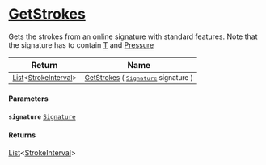 # [GetStrokes](./StrokeHelper--GetStrokes.md)

Gets the strokes from an online signature with standard features. Note that  the signature has to contain [T](../SigStat/Common/Features.md) and [Pressure](../SigStat/Common/Features.md)

| Return | Name | 
| --- | --- | 
| <sub>[List](https://docs.microsoft.com/en-us/dotnet/api/System.Collections.Generic.List-1)\<[StrokeInterval](./../StrokeInterval.md)></sub> | <sub>[GetStrokes](./StrokeHelper--GetStrokes.md) ( [`Signature`](./../Signature.md) signature )</sub> | 


#### Parameters
**`signature`**  [`Signature`](./../Signature.md)<br>
#### Returns
[List](https://docs.microsoft.com/en-us/dotnet/api/System.Collections.Generic.List-1)\<[StrokeInterval](./../StrokeInterval.md)><br>
